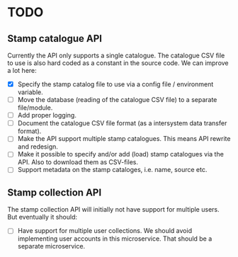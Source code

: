 # TODO

## Stamp catalogue API

Currently the API only supports a single catalogue. The catalogue CSV file to use is also hard coded as a constant in the source code. We can improve a lot here:

- [x] Specify the stamp catalog file to use via a config file / environment variable.
- [ ] Move the database (reading of the catalogue CSV file) to a separate file/module.
- [ ] Add proper logging.
- [ ] Document the catalogue CSV file format (as a intersystem data transfer format).
- [ ] Make the API support multiple stamp catalogues. This means API rewrite and redesign.
- [ ] Make it possible to specify and/or add (load) stamp catalogues via the API. Also to download them as CSV-files.
- [ ] Support metadata on the stamp cataloges, i.e. name, source etc.

## Stamp collection API

The stamp collection API will initially not have support for multiple users. But eventually it should:

- [ ] Have support for multiple user collections. We should avoid implementing user accounts in this microservice. That should be a separate microservice.
